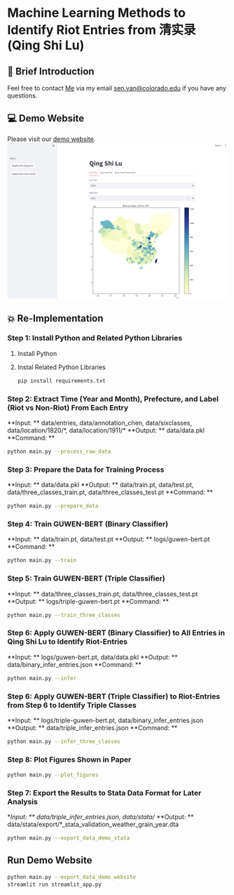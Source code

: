 # Machine Learning Methods to Identify Riot Entries from 清实录 (Qing Shi Lu)

## :hugs: Brief Introduction
Feel free to contact [Me](https://senyan1999.github.io/) via my email sen.yan@colorado.edu if you have any questions. 

## :computer: Demo Website
Please visit our [demo website](https://qingshilu-riot-ml-efpftbunv2eumqbikxssat.streamlit.app/).
![Screenshot of Demo Website](data/web/web_screenshot.png)

## :boom: Re-Implementation

### Step 1: Install Python and Related Python Libraries
1. Install Python 
2. Instal Related Python Libraries

    ```bash
    pip install requirements.txt
    ```

### Step 2: Extract Time (Year and Month), Prefecture, and Label (Riot vs Non-Riot) From Each Entry
**Input: **  data/entries, data/annotation_chen, data/sixclasses, data/location/1820/\*, data/location/1911/\*
**Output: ** data/data.pkl
**Command: **
```bash
python main.py --process_raw_data
```

### Step 3: Prepare the Data for Training Process
**Input: ** data/data.pkl
**Output: ** data/train.pt, data/test.pt, data/three_classes_train.pt, data/three_classes_test.pt
**Command: **
```bash
python main.py --prepare_data
```

### Step 4: Train GUWEN-BERT (Binary Classifier)
**Input: ** data/train.pt, data/test.pt
**Output: ** logs/guwen-bert.pt
**Command: **
```bash
python main.py --train
```

### Step 5: Train GUWEN-BERT (Triple Classifier)
**Input: ** data/three_classes_train.pt, data/three_classes_test.pt
**Output: ** logs/triple-guwen-bert.pt
**Command: **
```bash
python main.py --train_three_classes
```

### Step 6: Apply GUWEN-BERT (Binary Classifier) to All Entries in Qing Shi Lu to Identify Riot-Entries
**Input: ** logs/guwen-bert.pt, data/data.pkl
**Output: ** data/binary_infer_entries.json
**Command: **
```bash
python main.py --infer
```

### Step 6: Apply GUWEN-BERT (Triple Classifier) to Riot-Entries from Step 6 to Identify Triple Classes
**Input: ** logs/triple-guwen-bert.pt, data/binary_infer_entries.json
**Output: ** data/triple_infer_entries.json
**Command: **
```bash
python main.py --infer_three_classes
```

### Step 8: Plot Figures Shown in Paper
```bash
python main.py --plot_figures
```

### Step 7: Export the Results to Stata Data Format for Later Analysis
**Input: ** data/triple_infer_entries.json, data/stata/*
**Output: ** data/stata/export/*_stata_validation_weather_grain_year.dta
```bash
python main.py --export_data_demo_stata
```

## Run Demo Website
```bash
python main.py --export_data_demo_website
streamlit run streamlit_app.py
```
